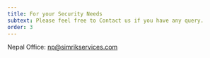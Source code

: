```yaml
---
title: For your Security Needs
subtext: Please feel free to Contact us if you have any query.
order: 3
---
```

Nepal Office: np@simrikservices.com